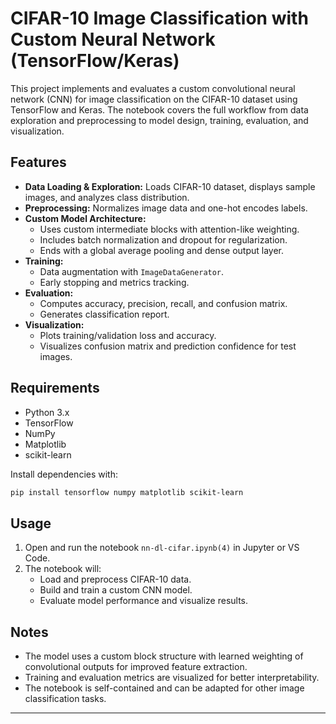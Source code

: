 # CIFAR-10 Image Classification with Custom Neural Network (TensorFlow/Keras)

This project implements and evaluates a custom convolutional neural network (CNN) for image classification on the CIFAR-10 dataset using TensorFlow and Keras. The notebook covers the full workflow from data exploration and preprocessing to model design, training, evaluation, and visualization.

## Features

- **Data Loading & Exploration:** Loads CIFAR-10 dataset, displays sample images, and analyzes class distribution.
- **Preprocessing:** Normalizes image data and one-hot encodes labels.
- **Custom Model Architecture:** 
  - Uses custom intermediate blocks with attention-like weighting.
  - Includes batch normalization and dropout for regularization.
  - Ends with a global average pooling and dense output layer.
- **Training:** 
  - Data augmentation with `ImageDataGenerator`.
  - Early stopping and metrics tracking.
- **Evaluation:** 
  - Computes accuracy, precision, recall, and confusion matrix.
  - Generates classification report.
- **Visualization:** 
  - Plots training/validation loss and accuracy.
  - Visualizes confusion matrix and prediction confidence for test images.

## Requirements

- Python 3.x
- TensorFlow
- NumPy
- Matplotlib
- scikit-learn

Install dependencies with:
```bash
pip install tensorflow numpy matplotlib scikit-learn
```

## Usage

1. Open and run the notebook `nn-dl-cifar.ipynb(4)` in Jupyter or VS Code.
2. The notebook will:
    - Load and preprocess CIFAR-10 data.
    - Build and train a custom CNN model.
    - Evaluate model performance and visualize results.

## Notes

- The model uses a custom block structure with learned weighting of convolutional outputs for improved feature extraction.
- Training and evaluation metrics are visualized for better interpretability.
- The notebook is self-contained and can be adapted for other image classification tasks.

---
